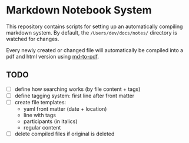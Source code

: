 # Markdown Notebook System

This repository contains scripts for setting up an automatically compiling markdown system.
By default, the `/Users/dev/docs/notes/` directory is watched for changes. 

Every newly created or changed file will automatically be compiled into a pdf and html version using [md-to-pdf](https://github.com/simonhaenisch/md-to-pdf).

 ## TODO
 
 - [ ] define how searching works (by file content + tags)
 - [ ] define tagging system: first line after front matter
 - [ ] create file templates:
   - yaml front matter (date + location)
   - line with tags
   - participants (in italics)
   - regular content
 - [ ] delete compiled files if original is deleted
